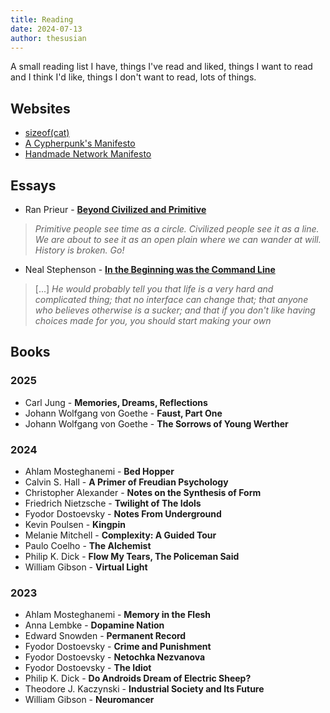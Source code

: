 ```yaml
---
title: Reading
date: 2024-07-13
author: thesusian
---
```

A small reading list I have, things I've read and liked, things I want to read and I think I'd like, things I don't want to read, lots of things.

## Websites

- [sizeof(cat)](https://sizeof.cat)
- [A Cypherpunk's Manifesto](https://www.activism.net/cypherpunk/manifesto.html)
- [Handmade Network Manifesto](https://handmade.network/manifesto)

## Essays

* Ran Prieur - [**Beyond Civilized and Primitive**](http://ranprieur.com/essays/beyondciv.html)
>	*Primitive people see time as a circle. Civilized people see it as a line. We are about to see it as an open plain where we can wander at will. History is broken. Go!*

* Neal Stephenson - [**In the Beginning was the Command Line**](https://hackneys.com/docs/in-the-beginning-was-the-command-line.pdf)
>	[...] *He would probably tell you that life is a very hard and complicated thing; that no interface can change that; that anyone who believes otherwise is a sucker; and that if you don't like having choices made for you, you should start making your own*

## Books

### 2025
* Carl Jung - **Memories, Dreams, Reflections**
* Johann Wolfgang von Goethe - **Faust, Part One**
* Johann Wolfgang von Goethe - **The Sorrows of Young Werther**

### 2024
* Ahlam Mosteghanemi - **Bed Hopper**
* Calvin S. Hall - **A Primer of Freudian Psychology**
* Christopher Alexander - **Notes on the Synthesis of Form**
* Friedrich Nietzsche - **Twilight of The Idols**
* Fyodor Dostoevsky - **Notes From Underground**
* Kevin Poulsen - **Kingpin**
* Melanie Mitchell - **Complexity: A Guided Tour**
* Paulo Coelho - **The Alchemist**
* Philip K. Dick - **Flow My Tears, The Policeman Said**
* William Gibson - **Virtual Light**

### 2023
* Ahlam Mosteghanemi - **Memory in the Flesh**
* Anna Lembke - **Dopamine Nation**
* Edward Snowden - **Permanent Record**
* Fyodor Dostoevsky - **Crime and Punishment**
* Fyodor Dostoevsky - **Netochka Nezvanova**
* Fyodor Dostoevsky - **The Idiot**
* Philip K. Dick - **Do Androids Dream of Electric Sheep?**
* Theodore J. Kaczynski - **Industrial Society and Its Future**
* William Gibson - **Neuromancer**
